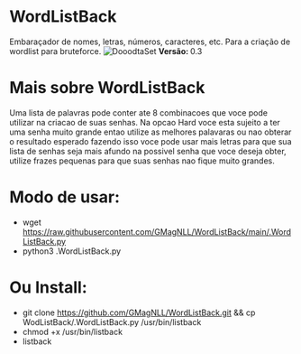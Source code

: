 # WordListBack
Embaraçador de nomes, letras, números, caracteres, etc. Para a criação de wordlist para bruteforce.
![DooodtaSet](https://user-images.githubusercontent.com/25424970/168957389-e1b4a1f1-3f36-4c84-bfe0-69dee5da9e6c.png)
<b>Versão: </b>0.3

# Mais sobre WordListBack
Uma lista de palavras pode conter ate 8 combinacoes que voce pode utilizar
na criacao de suas senhas. Na opcao Hard voce esta sujeito a ter uma senha
muito grande entao utilize as melhores palavaras ou nao obterar o resultado
esperado fazendo isso voce pode usar mais letras para que sua lista de senhas
seja mais afundo na possivel senha que voce deseja obter, utilize frazes
pequenas para que suas senhas nao fique muito grandes.

# Modo de usar:
- wget https://raw.githubusercontent.com/GMagNLL/WordListBack/main/.WordListBack.py
- python3 .WordListBack.py
# Ou Install:
- git clone https://github.com/GMagNLL/WordListBack.git && cp WodListBack/.WordListBack.py /usr/bin/listback
- chmod +x /usr/bin/listback
- listback
